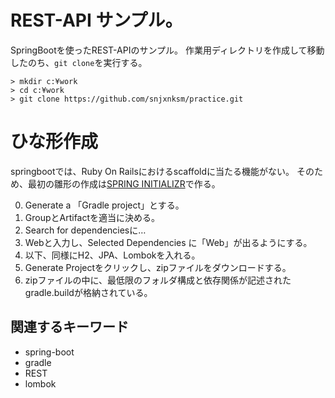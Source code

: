 # REST-API サンプル。

SpringBootを使ったREST-APIのサンプル。
作業用ディレクトリを作成して移動したのち、`git clone`を実行する。
```
> mkdir c:¥work
> cd c:¥work
> git clone https://github.com/snjxnksm/practice.git
```


# ひな形作成

springbootでは、Ruby On Railsにおけるscaffoldに当たる機能がない。
そのため、最初の雛形の作成は[SPRING INITIALIZR](https://start.spring.io/)で作る。  

0. Generate a 「Gradle project」とする。  
1. GroupとArtifactを適当に決める。  
1. Search for dependenciesに…  
  12. Webと入力し、Selected Dependencies に「Web」が出るようにする。  
  13. 以下、同様にH2、JPA、Lombokを入れる。  
2. Generate Projectをクリックし、zipファイルをダウンロードする。  
3. zipファイルの中に、最低限のフォルダ構成と依存関係が記述されたgradle.buildが格納されている。  

## 関連するキーワード

* spring-boot
* gradle
* REST
* lombok
